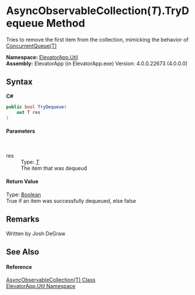 # AsyncObservableCollection(*T*).TryDequeue Method 
 

Tries to remove the first item from the collection, mimicking the behavior of <a href="http://msdn2.microsoft.com/en-us/library/dd267265" target="_blank">ConcurrentQueue(T)</a>

**Namespace:**&nbsp;<a href="N_ElevatorApp_Util">ElevatorApp.Util</a><br />**Assembly:**&nbsp;ElevatorApp (in ElevatorApp.exe) Version: 4.0.0.22673 (4.0.0.0)

## Syntax

**C#**<br />
``` C#
public bool TryDequeue(
	out T res
)
```


#### Parameters
&nbsp;<dl><dt>res</dt><dd>Type: <a href="T_ElevatorApp_Util_AsyncObservableCollection_1">*T*</a><br />The item that was dequeud</dd></dl>

#### Return Value
Type: <a href="http://msdn2.microsoft.com/en-us/library/a28wyd50" target="_blank">Boolean</a><br />True if an item was successfully dequeued, else false

## Remarks
Written by Josh DeGraw

## See Also


#### Reference
<a href="T_ElevatorApp_Util_AsyncObservableCollection_1">AsyncObservableCollection(T) Class</a><br /><a href="N_ElevatorApp_Util">ElevatorApp.Util Namespace</a><br />